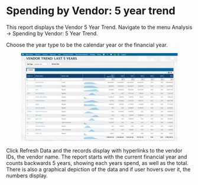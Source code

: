 # Spending by Vendor: 5 year trend

This report displays the Vendor 5 Year Trend. Navigate to the menu Analysis -> Spending by Vendor: 5 Year Trend.

Choose the year type to be the calendar year or the financial year.

<figure><img src="../../../.gitbook/assets/image (1720).png" alt=""><figcaption></figcaption></figure>

Click Refresh Data and the records display with hyperlinks to the vendor IDs, the vendor name. The report starts with the current financial year and counts backwards 5 years, showing each years spend, as well as the total. There is also a graphical depiction of the data and if user hovers over it, the numbers display.
